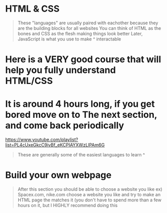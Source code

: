 # HTML & CSS
> These "languages" are usually paired with eachother because they are the building blocks for all websites
> You can think of HTML as the bones and CSS as the flesh making things look better
> Later, JavaScript is what you use to make ^ interactable
>

# Here is a VERY good course that will help you fully understand HTML/CSS
# It is around 4 hours long, if you get bored move on to The next section, and come back periodically
https://www.youtube.com/playlist?list=PL4cUxeGkcC9ivBf_eKCPIAYXWzLlPAm6G

> These are generally some of the easiest languages to learn ^

# Build your own webpage
> After this section you should be able to choose a website you like 
> ex) Spacex.com, nike.com
> choose a website you like and try to make an HTML page the matches it (you don't have to spend more than a few hours on it, but I HIGHLY recommend doing this
